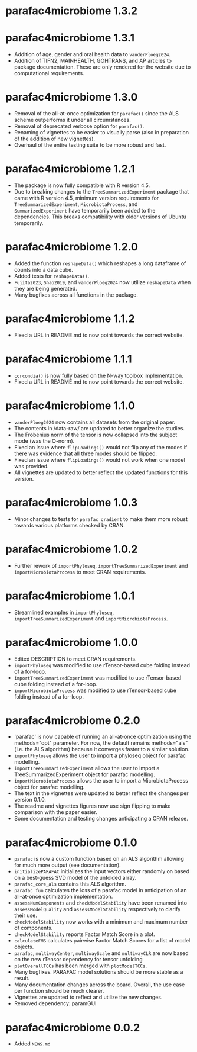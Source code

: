 # parafac4microbiome 1.3.2

# parafac4microbiome 1.3.1

* Addition of age, gender and oral health data to `vanderPloeg2024`.
* Addition of TIFN2, MAINHEALTH, GOHTRANS, and AP articles to package documentation. These are only rendered for the website due to computational requirements.

# parafac4microbiome 1.3.0

* Removal of the all-at-once optimization for `parafac()` since the ALS scheme outperforms it under all circumstances.
* Removal of deprecated verbose option for `parafac()`.
* Renaming of vignettes to be easier to visually parse (also in preparation of the addition of new vignettes).
* Overhaul of the entire testing suite to be more robust and fast.

# parafac4microbiome 1.2.1

* The package is now fully compatible with R version 4.5.
* Due to breaking changes to the `TreeSummarizedExperiment` package that came with R version 4.5, minimum version requirements for `TreeSummarizedExperiment`, `MicrobiotaProcess`, and `SummarizedExperiment` have temporarily been added to the dependencies. This breaks compatibility with older versions of Ubuntu temporarily.

# parafac4microbiome 1.2.0

* Added the function `reshapeData()` which reshapes a long dataframe of counts into a data cube.
* Added tests for `reshapeData()`.
* `Fujita2023`, `Shao2019`, and `vanderPloeg2024` now utilize `reshapeData` when they are being generated.
* Many bugfixes across all functions in the package.

# parafac4microbiome 1.1.2

* Fixed a URL in README.md to now point towards the correct website.

# parafac4microbiome 1.1.1

* `corcondia()` is now fully based on the N-way toolbox implementation.
* Fixed a URL in README.md to now point towards the correct website.

# parafac4microbiome 1.1.0

* `vanderPloeg2024` now contains all datasets from the original paper.
* The contents in /data-raw/ are updated to better organize the studies.
* The Frobenius norm of the tensor is now collapsed into the subject mode (was the O-norm).
* Fixed an issue where `flipLoadings()` would not flip any of the modes if there was evidence that all three modes should be flipped.
* Fixed an issue where `flipLoadings()` would not work when one model was provided.
* All vignettes are updated to better reflect the updated functions for this version.

# parafac4microbiome 1.0.3

* Minor changes to tests for `parafac_gradient` to make them more robust towards various platforms checked by CRAN.

# parafac4microbiome 1.0.2

* Further rework of `importPhyloseq`, `importTreeSummarizedExperiment` and `importMicrobiotaProcess` to meet CRAN requirements.

# parafac4microbiome 1.0.1

* Streamlined examples in `importPhyloseq`, `importTreeSummarizedExperiment` and `importMicrobiotaProcess`.

# parafac4microbiome 1.0.0

* Edited DESCRIPTION to meet CRAN requirements.
* `importPhyloseq` was modified to use rTensor-based cube folding instead of a for-loop.
* `importTreeSummarizedExperiment` was modified to use rTensor-based cube folding instead of a for-loop.
* `importMicrobiotaProcess` was modified to use rTensor-based cube folding instead of a for-loop.

# parafac4microbiome 0.2.0

* 'parafac' is now capable of running an all-at-once optimization using the methods="opt" parameter. For now, the default remains methods="als" (i.e. the ALS algorithm) because it converges faster to a similar solution.
* `importPhyloseq` allows the user to import a phyloseq object for parafac modelling.
* `importTreeSummarizedExperiment` allows the user to import a TreeSummarizedExperiment object for parafac modelling.
* `importMicrobiotaProcess` allows the user to import a MicrobiotaProcess object for parafac modelling.
* The text in the vignettes were updated to better reflect the changes per version 0.1.0.
* The readme and vignettes figures now use sign flipping to make comparison with the paper easier.
* Some documentation and testing changes anticipating a CRAN release.

# parafac4microbiome 0.1.0

* `parafac` is now a custom function based on an ALS algorithm allowing for much more output (see documentation).
* `initializePARAFAC` initializes the input vectors either randomly on based on a best-guess SVD model of the unfolded array.
* `parafac_core_als` contains this ALS algorithm.
* `parafac_fun` calculates the loss of a parafac model in anticipation of an all-at-once optimization implementation.
* `assessNumComponents` and `checkModelStability` have been renamed into `assessModelQuality` and `assessModelStability` respectively to clarify their use.
* `checkModelStability` now works with a minimum and maximum number of components.
* `checkModelStability` reports Factor Match Score in a plot.
* `calculateFMS` calculates pairwise Factor Match Scores for a list of model objects.
* `parafac`, `multiwayCenter`, `multiwayScale` and `multiwayCLR` are now based on the new rTensor dependency for tensor unfolding
* `plotOverallTCCs` has been merged with `plotModelTCCs`.
* Many bugfixes. PARAFAC model solutions should be more stable as a result.
* Many documentation changes across the board. Overall, the use case per function should be much clearer.
* Vignettes are updated to reflect and utilize the new changes.
* Removed dependency: paramGUI

# parafac4microbiome 0.0.2

* Added `NEWS.md`
